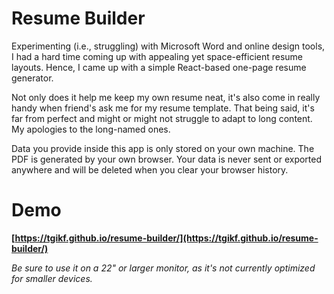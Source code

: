 # Resume Builder

Experimenting (i.e., struggling) with Microsoft Word and online design tools, I had a hard time coming up with appealing yet space-efficient resume layouts. Hence, I came up with a simple React-based one-page resume generator.

Not only does it help me keep my own resume neat, it's also come in really handy when friend's ask me for my resume template. That being said, it's far from perfect and might or might not struggle to adapt to long content. My apologies to the long-named ones.

Data you provide inside this app is only stored on your own machine. The PDF is generated by your own browser. Your data is never sent or exported anywhere and will be deleted when you clear your browser history.

# Demo

**[https://tgikf.github.io/resume-builder/](https://tgikf.github.io/resume-builder/)** 

*Be sure to use it on a 22" or larger monitor, as it's not currently optimized for smaller devices.*